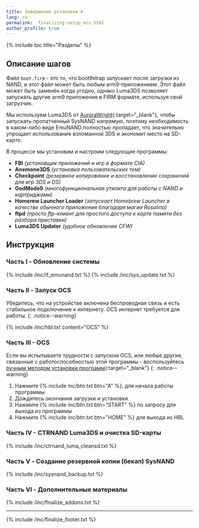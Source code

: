 ```yaml
---
title: Завершение установки #
lang: ru
permalink:  finalizing-setup_ocs.html
author_profile: true
---
```


{% include toc title="Разделы" %}

## Описание шагов

Файл `boot.firm` - это то, что boot9strap запускает после загрузки из NAND, и этот файл может быть любым arm9-приложением. Этот файл может быть заменён когда угодно, однако Luma3DS позволяет запускать другие arm9 приложения в FIRM формате, используя свой загрузчик.

Мы используем Luma3DS от [AuroraWright](https://github.com/AuroraWright/){:target="_blank"}, чтобы запускать пропатченный SysNAND напрямую, поэтому необходимость в каком-либо виде EmuNAND полностью пропадает, что значительно упрощает использование взломанной 3DS и экономит место на SD-карте.

В процессе мы установим и настроим следующие программы:    

+  **FBI** *(установщик приложений и игр в формате CIA)*
+  **Anemone3DS** *(установка пользовательских тем)*
+  **Checkpoint** *(резервное копирование и восстановление сохранений для игр 3DS и DS)*
+  **GodMode9** *(многофункциональная утилита для работы с NAND и картриджами)*
+  **Homerew Launcher Loader** *(запускает Homebrew Launcher в качестве обычного приложения благодаря магии Rosalina)*
+  **ftpd** *(просто ftp-клиент для простого доступа к карте памяти без разбора приставки)*
+  **Luma3DS Updater** *(удобное обновление CFW)*

## Инструкция

### Часть I - Обновление системы
{% include /inc/if_emunand.txt %}
{% include /inc/sys_update.txt %}

### Часть II - Запуск OCS

Убедитесь, что на устройстве включена беспроводная связь и есть стабильное подключение к интернету. OCS интернет требуется для работы.
{: .notice--warning}

{% include /inc/hbl.txt content="OCS" %}

### Часть III - OCS

Если вы испытываете трудности с запуском OCS, или любые другие, связанные с работоспособностью этой программы - воспользуйтесь [ручным методом установки программ](finalizing-setup_old){:target="_blank"}
{: .notice--warning}

1. Нажмите {% include inc/btn.txt btn="A" %}, для начала работы программы
1. Дождитесь окончания загрузки и установки
1. Нажмите {% include inc/btn.txt btn="START" %} по запросу для выхода из программы 
1. Нажмите {% include inc/btn.txt btn="HOME" %} для выхода из HBL

### Часть IV - CTRNAND Luma3DS и очистка SD-карты 

{% include /inc/ctrnand_luma_cleansd.txt %}

### Часть V - Создание резервной копии (бекап) SysNAND

{% include /inc/sysnand_backup.txt %}

### Часть VI - Дополнительные материалы

{% include /inc/finalize_addons.txt %}

___

{% include /inc/finalize_footer.txt %}